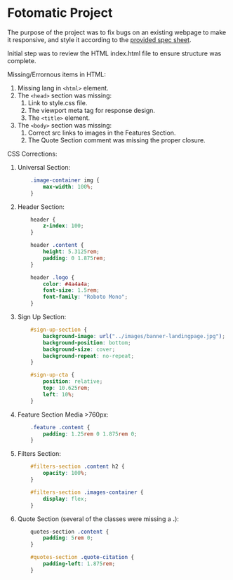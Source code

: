 # Fotomatic Project

The purpose of the project was to fix bugs on an existing webpage to make it responsive, and style it according to the [provided spec sheet](fotomatic_spec_landing_v3_.png).

Initial step was to review the HTML index.html file to ensure structure was complete.

Missing/Errornous items in HTML:

1. Missing lang in `<html>` element.
2. The `<head>` section was missing:
    1. Link to style.css file.
    2. The viewport meta tag for response design.
    3. The `<title>` element.
3. The `<body>` section was missing:
    1. Correct src links to images in the Features Section.
    2. The Quote Section comment was missing the proper closure.

CSS Corrections:

1. Universal Section:

    ```css
        .image-container img {
            max-width: 100%;
        }
    ```

2. Header Section:

    ```css
        header {
            z-index: 100;
        }

        header .content {
            height: 5.3125rem;
            padding: 0 1.875rem;
        }

        header .logo {
            color: #4a4a4a;
            font-size: 1.5rem;
            font-family: "Roboto Mono";
        }
    ```

3. Sign Up Section:

    ```css
        #sign-up-section {
            background-image: url("../images/banner-landingpage.jpg");
            background-position: bottom;
            background-size: cover;
            background-repeat: no-repeat;
        }

        #sign-up-cta {
            position: relative;
            top: 10.625rem;
            left: 10%;
        }
    ```

4. Feature Section Media >760px:

    ```css
        .feature .content {
            padding: 1.25rem 0 1.875rem 0;
        }
    ```

5. Filters Section:

    ```css
        #filters-section .content h2 {
            opacity: 100%;
        }

        #filters-section .images-container {
            display: flex;
        }
    ```

6. Quote Section (several of the classes were missing a **.**):

    ```css
        quotes-section .content {
            padding: 5rem 0;
        }

        #quotes-section .quote-citation {
            padding-left: 1.875rem;
        }
    ```
